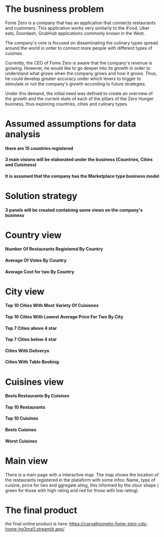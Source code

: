 # The busniness problem

Fome Zero is a company that has an application that connects restaurants and customers. This application works very similarly to the iFood, Uber eats, Doordash, GrubHub applications commonly known in the West.

The company's core is focused on disseminating the culinary types spread around the world in order to connect more people with different types of cuisines.

Currently, the CEO of Fome Zero is aware that the company's revenue is growing. However, he would like to go deeper into its growth in order to understand what grows when the company grows and how it grows. Thus, he could develop greater accuracy under which levers to trigger to stimulate or not the company's growth according to future strategies.

Under this demand, the initial need was defined to create an overview of the growth and the current state of each of the pillars of the Zero Hunger business, thus exploring countries, cities and culinary types.

# Assumed assumptions for data analysis

#### there are 15 countries registered
#### 3 main visions will be elaborated under the business (Countries, Cities and Cuisiness)
#### It is assumed that the company has the Marketplace type business model

# Solution strategy

#### 3 panels will be created containing some views on the company's business

# Country view

#### Number Of Restaurants Registered By Country
#### Average Of Votes By Country
#### Average Cost for two By Country

# City view

#### Top 10 Cities With Most Variety Of Cuisisnes
#### Top 10 Cities With Lowest Average Price For Two By City
#### Top 7 Cities above 4 star
#### Top 7 Cities below 4 star
#### Cities With Deliverys
#### Cities With Table Booking

# Cuisines view

#### Bests Restaurante By Cuisines
#### Top 10 Restaurants
#### Top 10 Cuisines
#### Bests Cuisines
#### Worst Cuisines

# Main view

There is a main page with a interactive map. The map shows the location of the restaurants registered in the plataform with some infos: Name, type of cuisine, price for two and ggregate ating, this informed by the olour shape ( green for those with high rating and red for those with low rating).


# The final product

the final online product is here: https://carvalhooneto-fome-zero-cds-home-hg3mz0.streamlit.app/ 
